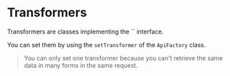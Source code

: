 Transformers
============

Transformers are classes implementing the `` interface.

You can set them by using the `setTransformer` of the `ApiFactory` class.

> You can only set one transformer because you can't retrieve the same data in many forms in the same request.
